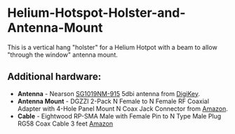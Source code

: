 # Helium-Hotspot-Holster-and-Antenna-Mount
This is a vertical hang "holster" for a Helium Hotpot with a beam to allow "through the window" antenna mount.

## Additional hardware:

* **Antenna** - Nearson [SG1019NM-915](https://www.nearson.com/antennas/sg1019nm-915-base-station-antenna-902-928-mhz-5-dbi-gain) 5dbi antenna from [DigiKey](https://www.digikey.com/product-detail/en/nearson-inc/SG1019NM-915/730-1069-ND/7402746).
* **Antenna Mount** - DGZZI 2-Pack N Female to N Female RF Coaxial Adapter with 4-Hole Panel Mount N Coax Jack Connector from [Amazon](https://www.amazon.com/gp/product/B0722Q4KBD/).
* **Cable** - Eightwood RP-SMA Male with Female Pin to N Type Male Plug RG58 Coax Cable 3 feet [Amazon](https://www.amazon.com/gp/product/B07113Y5PD/)
